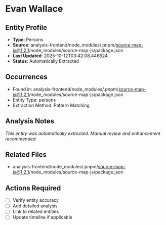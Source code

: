 # Evan Wallace

## Entity Profile
- **Type**: Persons
- **Source**: analysis-frontend/node_modules/.pnpm/source-map-js@1.2.1/node_modules/source-map-js/package.json
- **Last Updated**: 2025-10-12T03:42:08.446524
- **Status**: Automatically Extracted

## Occurrences
- Found in: analysis-frontend/node_modules/.pnpm/source-map-js@1.2.1/node_modules/source-map-js/package.json
- Entity Type: persons
- Extraction Method: Pattern Matching

## Analysis Notes
*This entity was automatically extracted. Manual review and enhancement recommended.*

## Related Files
- analysis-frontend/node_modules/.pnpm/source-map-js@1.2.1/node_modules/source-map-js/package.json

## Actions Required
- [ ] Verify entity accuracy
- [ ] Add detailed analysis
- [ ] Link to related entities
- [ ] Update timeline if applicable

